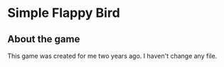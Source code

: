 # Simple Flappy Bird
## About the game
This game was created for me two years ago. I haven't change any file. 